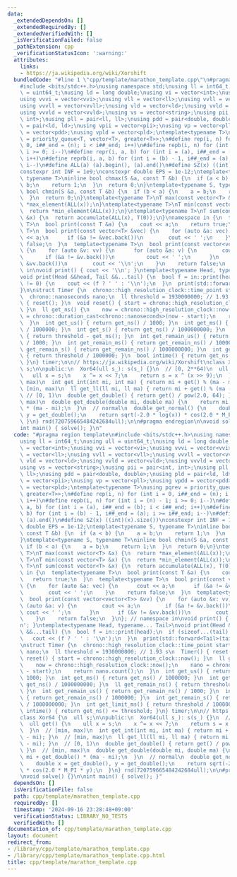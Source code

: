 ```yaml
---
data:
  _extendedDependsOn: []
  _extendedRequiredBy: []
  _extendedVerifiedWith: []
  _isVerificationFailed: false
  _pathExtension: cpp
  _verificationStatusIcon: ':warning:'
  attributes:
    links:
    - https://ja.wikipedia.org/wiki/Xorshift
  bundledCode: "#line 1 \"cpp/template/marathon_template.cpp\"\n#pragma region template\n\
    #include <bits/stdc++.h>\nusing namespace std;\nusing ll = int64_t;\nusing ull\
    \ = uint64_t;\nusing ld = long double;\nusing vi = vector<int>;\nusing vvi = vector<vi>;\n\
    using vvvi = vector<vvi>;\nusing vll = vector<ll>;\nusing vvll = vector<vll>;\n\
    using vvvll = vector<vvll>;\nusing vld = vector<ld>;\nusing vvld = vector<vld>;\n\
    using vvvld = vector<vvld>;\nusing vs = vector<string>;\nusing pii = pair<int,\
    \ int>;\nusing pll = pair<ll, ll>;\nusing pdd = pair<double, double>;\nusing pld\
    \ = pair<ld, ld>;\nusing vpii = vector<pii>;\nusing vp = vector<pll>;\nusing vpdd\
    \ = vector<pdd>;\nusing vpld = vector<pld>;\ntemplate<typename T>\nusing pqrev\
    \ = priority_queue<T, vector<T>, greater<T>>;\n#define rep(i, n) for (int i =\
    \ 0, i##_end = (n); i < i##_end; i++)\n#define repb(i, n) for (int i = (n) - 1;\
    \ i >= 0; i--)\n#define repr(i, a, b) for (int i = (a), i##_end = (b); i < i##_end;\
    \ i++)\n#define reprb(i, a, b) for (int i = (b) - 1, i##_end = (a); i >= i##_end;\
    \ i--)\n#define ALL(a) (a).begin(), (a).end()\n#define SZ(x) ((int)(x).size())\n\
    constexpr int INF = 1e9;\nconstexpr double EPS = 1e-12;\ntemplate<typename S,\
    \ typename T>\ninline bool chmax(S &a, const T &b) {\n  if (a < b) {\n    a =\
    \ b;\n    return 1;\n  }\n  return 0;\n}\ntemplate<typename S, typename T>\ninline\
    \ bool chmin(S &a, const T &b) {\n  if (b < a) {\n    a = b;\n    return 1;\n\
    \  }\n  return 0;\n}\ntemplate<typename T>\nT max(const vector<T> &x) {\n  return\
    \ *max_element(ALL(x));\n}\ntemplate<typename T>\nT min(const vector<T> &x) {\n\
    \  return *min_element(ALL(x));\n}\ntemplate<typename T>\nT sum(const vector<T>\
    \ &x) {\n  return accumulate(ALL(x), T(0));\n}\nnamespace in {\n  template<typename\
    \ T>\n  bool print(const T &a) {\n    cout << a;\n    return true;\n  }\n  template<typename\
    \ T>\n  bool print(const vector<T> &vec) {\n    for (auto &a: vec) {\n      cout\
    \ << a;\n      if (&a != &vec.back())\n        cout << ' ';\n    }\n    return\
    \ false;\n  }\n  template<typename T>\n  bool print(const vector<vector<T>> &vv)\
    \ {\n    for (auto &v: vv) {\n      for (auto &a: v) {\n        cout << a;\n \
    \       if (&a != &v.back())\n          cout << ' ';\n      }\n      if (&v !=\
    \ &vv.back())\n        cout << '\\n';\n    }\n    return false;\n  }\n}; // namespace\
    \ in\nvoid print() { cout << '\\n'; }\ntemplate<typename Head, typename... Tail>\n\
    void print(Head &&head, Tail &&...tail) {\n  bool f = in::print(head);\n  if (sizeof...(tail)\
    \ != 0) {\n    cout << (f ? ' ' : '\\n');\n  }\n  print(std::forward<Tail>(tail)...);\n\
    }\n\nstruct Timer {\n  chrono::high_resolution_clock::time_point start, now;\n\
    \  chrono::nanoseconds nano;\n  ll threshold = 1930000000; // 1.93 s\n  Timer()\
    \ { reset(); }\n  void reset() { start = chrono::high_resolution_clock::now();\
    \ }\n  ll get_ns() {\n    now = chrono::high_resolution_clock::now();\n    nano\
    \ = chrono::duration_cast<chrono::nanoseconds>(now - start);\n    return nano.count();\n\
    \  }\n  int get_us() { return get_ns() / 1000; }\n  int get_ms() { return get_ns()\
    \ / 1000000; }\n  int get_s() { return get_ns() / 1000000000; }\n  ll get_remain_ns()\
    \ { return threshold - get_ns(); }\n  int get_remain_us() { return get_remain_ns()\
    \ / 1000; }\n  int get_remain_ms() { return get_remain_ns() / 1000000; }\n  int\
    \ get_remain_s() { return get_remain_ns() / 1000000000; }\n  int get_limit_ms()\
    \ { return threshold / 1000000; }\n  bool intime() { return get_ns() <= threshold;\
    \ }\n} timer;\n\n// https://ja.wikipedia.org/wiki/Xorshift\nclass Xor64 {\n  ull\
    \ s;\n\npublic:\n  Xor64(ull s_): s(s_) {}\n  // [0, 2**64)\n  ull get() {\n \
    \   ull x = s;\n    x ^= x << 7;\n    return s = x ^ (x >> 9);\n  }\n  // [min,\
    \ max)\n  int get_int(int mi, int ma) { return mi + get() % (ma - mi); }\n  //\
    \ [min, max)\n  ll get_ll(ll mi, ll ma) { return mi + get() % (ma - mi); }\n \
    \ // [0, 1)\n  double get_double() { return get() / pow(2.0, 64); }\n  // [min,\
    \ max)\n  double get_double(double mi, double ma) {\n    return mi + get_double()\
    \ * (ma - mi);\n  }\n  // normal\n  double get_normal() {\n    double x = get_double(),\
    \ y = get_double();\n    return sqrt(-2.0 * log(x)) * cos(2.0 * M_PI * y);\n \
    \ }\n} rnd(720759665484242684ull);\n\n#pragma endregion\n\nvoid solve() {}\n\n\
    int main() { solve(); }\n"
  code: "#pragma region template\n#include <bits/stdc++.h>\nusing namespace std;\n\
    using ll = int64_t;\nusing ull = uint64_t;\nusing ld = long double;\nusing vi\
    \ = vector<int>;\nusing vvi = vector<vi>;\nusing vvvi = vector<vvi>;\nusing vll\
    \ = vector<ll>;\nusing vvll = vector<vll>;\nusing vvvll = vector<vvll>;\nusing\
    \ vld = vector<ld>;\nusing vvld = vector<vld>;\nusing vvvld = vector<vvld>;\n\
    using vs = vector<string>;\nusing pii = pair<int, int>;\nusing pll = pair<ll,\
    \ ll>;\nusing pdd = pair<double, double>;\nusing pld = pair<ld, ld>;\nusing vpii\
    \ = vector<pii>;\nusing vp = vector<pll>;\nusing vpdd = vector<pdd>;\nusing vpld\
    \ = vector<pld>;\ntemplate<typename T>\nusing pqrev = priority_queue<T, vector<T>,\
    \ greater<T>>;\n#define rep(i, n) for (int i = 0, i##_end = (n); i < i##_end;\
    \ i++)\n#define repb(i, n) for (int i = (n) - 1; i >= 0; i--)\n#define repr(i,\
    \ a, b) for (int i = (a), i##_end = (b); i < i##_end; i++)\n#define reprb(i, a,\
    \ b) for (int i = (b) - 1, i##_end = (a); i >= i##_end; i--)\n#define ALL(a) (a).begin(),\
    \ (a).end()\n#define SZ(x) ((int)(x).size())\nconstexpr int INF = 1e9;\nconstexpr\
    \ double EPS = 1e-12;\ntemplate<typename S, typename T>\ninline bool chmax(S &a,\
    \ const T &b) {\n  if (a < b) {\n    a = b;\n    return 1;\n  }\n  return 0;\n\
    }\ntemplate<typename S, typename T>\ninline bool chmin(S &a, const T &b) {\n \
    \ if (b < a) {\n    a = b;\n    return 1;\n  }\n  return 0;\n}\ntemplate<typename\
    \ T>\nT max(const vector<T> &x) {\n  return *max_element(ALL(x));\n}\ntemplate<typename\
    \ T>\nT min(const vector<T> &x) {\n  return *min_element(ALL(x));\n}\ntemplate<typename\
    \ T>\nT sum(const vector<T> &x) {\n  return accumulate(ALL(x), T(0));\n}\nnamespace\
    \ in {\n  template<typename T>\n  bool print(const T &a) {\n    cout << a;\n \
    \   return true;\n  }\n  template<typename T>\n  bool print(const vector<T> &vec)\
    \ {\n    for (auto &a: vec) {\n      cout << a;\n      if (&a != &vec.back())\n\
    \        cout << ' ';\n    }\n    return false;\n  }\n  template<typename T>\n\
    \  bool print(const vector<vector<T>> &vv) {\n    for (auto &v: vv) {\n      for\
    \ (auto &a: v) {\n        cout << a;\n        if (&a != &v.back())\n         \
    \ cout << ' ';\n      }\n      if (&v != &vv.back())\n        cout << '\\n';\n\
    \    }\n    return false;\n  }\n}; // namespace in\nvoid print() { cout << '\\\
    n'; }\ntemplate<typename Head, typename... Tail>\nvoid print(Head &&head, Tail\
    \ &&...tail) {\n  bool f = in::print(head);\n  if (sizeof...(tail) != 0) {\n \
    \   cout << (f ? ' ' : '\\n');\n  }\n  print(std::forward<Tail>(tail)...);\n}\n\
    \nstruct Timer {\n  chrono::high_resolution_clock::time_point start, now;\n  chrono::nanoseconds\
    \ nano;\n  ll threshold = 1930000000; // 1.93 s\n  Timer() { reset(); }\n  void\
    \ reset() { start = chrono::high_resolution_clock::now(); }\n  ll get_ns() {\n\
    \    now = chrono::high_resolution_clock::now();\n    nano = chrono::duration_cast<chrono::nanoseconds>(now\
    \ - start);\n    return nano.count();\n  }\n  int get_us() { return get_ns() /\
    \ 1000; }\n  int get_ms() { return get_ns() / 1000000; }\n  int get_s() { return\
    \ get_ns() / 1000000000; }\n  ll get_remain_ns() { return threshold - get_ns();\
    \ }\n  int get_remain_us() { return get_remain_ns() / 1000; }\n  int get_remain_ms()\
    \ { return get_remain_ns() / 1000000; }\n  int get_remain_s() { return get_remain_ns()\
    \ / 1000000000; }\n  int get_limit_ms() { return threshold / 1000000; }\n  bool\
    \ intime() { return get_ns() <= threshold; }\n} timer;\n\n// https://ja.wikipedia.org/wiki/Xorshift\n\
    class Xor64 {\n  ull s;\n\npublic:\n  Xor64(ull s_): s(s_) {}\n  // [0, 2**64)\n\
    \  ull get() {\n    ull x = s;\n    x ^= x << 7;\n    return s = x ^ (x >> 9);\n\
    \  }\n  // [min, max)\n  int get_int(int mi, int ma) { return mi + get() % (ma\
    \ - mi); }\n  // [min, max)\n  ll get_ll(ll mi, ll ma) { return mi + get() % (ma\
    \ - mi); }\n  // [0, 1)\n  double get_double() { return get() / pow(2.0, 64);\
    \ }\n  // [min, max)\n  double get_double(double mi, double ma) {\n    return\
    \ mi + get_double() * (ma - mi);\n  }\n  // normal\n  double get_normal() {\n\
    \    double x = get_double(), y = get_double();\n    return sqrt(-2.0 * log(x))\
    \ * cos(2.0 * M_PI * y);\n  }\n} rnd(720759665484242684ull);\n\n#pragma endregion\n\
    \nvoid solve() {}\n\nint main() { solve(); }"
  dependsOn: []
  isVerificationFile: false
  path: cpp/template/marathon_template.cpp
  requiredBy: []
  timestamp: '2024-09-16 23:28:48+09:00'
  verificationStatus: LIBRARY_NO_TESTS
  verifiedWith: []
documentation_of: cpp/template/marathon_template.cpp
layout: document
redirect_from:
- /library/cpp/template/marathon_template.cpp
- /library/cpp/template/marathon_template.cpp.html
title: cpp/template/marathon_template.cpp
---
```

